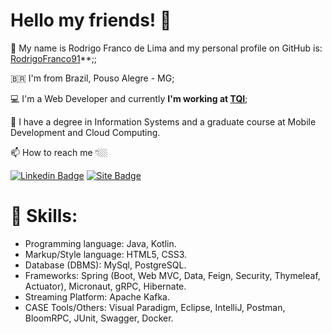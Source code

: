 # Hello my friends! 👋

🧑 My name is Rodrigo Franco de Lima and my personal profile on GitHub is: [RodrigoFranco91](https://www.tqi.com.br/)**;;

🇧🇷 I'm from Brazil, Pouso Alegre - MG;

💻 I'm a Web Developer and currently **I'm working at [TQI](https://www.tqi.com.br/)**; 

📜 I have a degree in Information Systems and a graduate course at Mobile Development and Cloud Computing. 

📫 How to reach me 👇🏼

[![Linkedin Badge](https://img.shields.io/badge/-LinkedIn-blue?style=flat-square&logo=Linkedin&logoColor=white&link=https://br.linkedin.com/in/rodrigofrancodelima/)](https://br.linkedin.com/in/rodrigofrancodelima/) 
[![Site Badge](https://img.shields.io/badge/-Site-FF0000?style=flat-square&logoColor=white&link=https://www.rodrigofrancodelima.com.br)](https://www.rodrigofrancodelima.com.br)

# 💪 Skills:
- Programming language: Java, Kotlin.
- Markup/Style language: HTML5, CSS3.
- Database (DBMS): MySql, PostgreSQL.
- Frameworks: Spring (Boot, Web MVC, Data, Feign, Security, Thymeleaf, Actuator), Micronaut, gRPC, Hibernate.
- Streaming Platform: Apache Kafka.
- CASE Tools/Others: Visual Paradigm, Eclipse, IntelliJ, Postman, BloomRPC, JUnit, Swagger, Docker.


